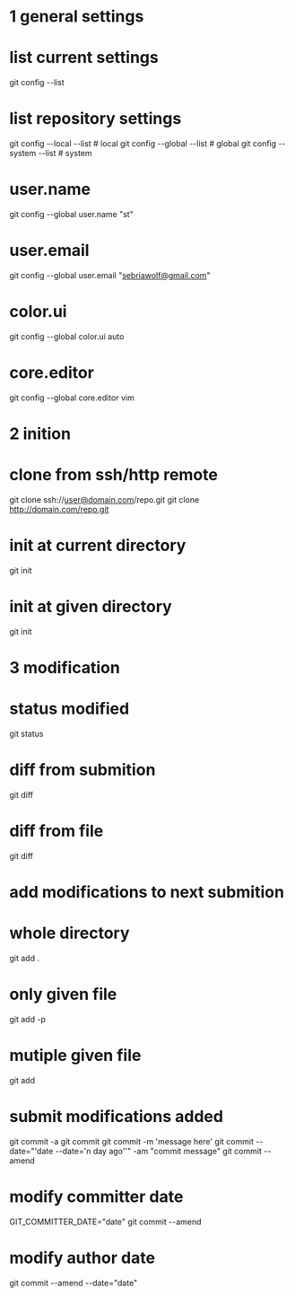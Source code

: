 # 1 general settings
# list current settings
git config --list
# list repository settings
git config --local --list  # local
git config --global --list # global
git config --system --list # system
# user.name
git config --global user.name "st"
# user.email 
git config --global user.email "sebriawolf@gmail.com"
# color.ui
git config --global color.ui auto
# core.editor
git config --global core.editor vim

# 2 inition
# clone from ssh/http remote
git clone ssh://user@domain.com/repo.git
git clone http://domain.com/repo.git
# init at current directory
git init
# init at given directory
git init <directory>

# 3 modification
# status modified
git status
# diff from submition
git diff
# diff from file
git diff <file>
# add modifications to next submition
# whole directory
git add .
# only given file
git add -p <file>
# mutiple given file
git add <file1> <file2>
# submit modifications added
git commit -a
git commit
git commit -m 'message here'
git commit --date="'date --date='n day ago''" -am "commit message"
git commit --amend
# modify committer date
GIT_COMMITTER_DATE="date" git commit --amend
# modify author date
git commit --amend --date="date"
